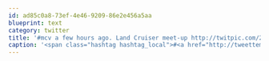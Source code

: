 ```yaml
---
id: ad85c0a8-73ef-4e46-9209-86e2e456a5aa
blueprint: text
category: twitter
title: '#mcv a few hours ago. Land Cruiser meet-up http://twitpic.com/2ej733'
caption: '<span class="hashtag hashtag_local">#<a href="http://tweettemp.darylchymko.ca/?tag=mcv">mcv</a> a few hours ago. Land Cruiser meet-up http://twitpic.com/2ej733'
---
```

